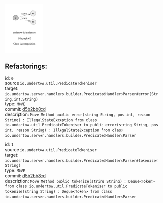 <img src=subgraph_atomic_2.svg width=25%>

## Refactorings:

id: `0`\
source `io.undertow.util.PredicateTokeniser`\
target: `io.undertow.server.handlers.builder.PredicatedHandlersParser#error(String,int,String)`\
type: `MOVE`\
commit: [d5b2bb8cd](https://github.com/undertow-io/undertow/commit/d5b2bb8cd1393f1c5a5bb623e3d8906cd57e53c4)\
description: `Move Method public error(string String, pos int, reason String) : IllegalStateException from class io.undertow.util.PredicateTokeniser to public error(string String, pos int, reason String) : IllegalStateException from class io.undertow.server.handlers.builder.PredicatedHandlersParser`

id: `1`\
source `io.undertow.util.PredicateTokeniser`\
target: `io.undertow.server.handlers.builder.PredicatedHandlersParser#tokenize(String)`\
type: `MOVE`\
commit: [d5b2bb8cd](https://github.com/undertow-io/undertow/commit/d5b2bb8cd1393f1c5a5bb623e3d8906cd57e53c4)\
description: `Move Method public tokenize(string String) : Deque<Token> from class io.undertow.util.PredicateTokeniser to public tokenize(string String) : Deque<Token> from class io.undertow.server.handlers.builder.PredicatedHandlersParser`

